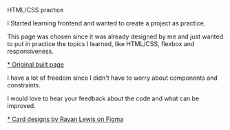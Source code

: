  HTML/CSS practice

I Started learning frontend and wanted to create a project as practice.

This page was chosen since it was already designed by me and just wanted to put in practice the topics I learned, like HTML/CSS, flexbox and responsiveness.

[* Original built page](https://cardcritics.com/2-percent-cash-rewards-plus-a-bonus/?tc=msn-ac3-lp28-ci200-hl391-pc0-12202022__edge24&pub_headline=hl391&pub_adconcept=ac3&pub_image=ci200&pub_inventory=edge24&costid=754&cbm=ff&ca=5000&ct=ot&csd=20221220&ced=20221220)

I have a lot of freedom since I didn't have to worry about components and constraints.

I would love to hear your feedback about the code and what can be improved.


[* Card designs by Rayan Lewis on Figma](https://www.figma.com/community/file/1191755071981873862)
